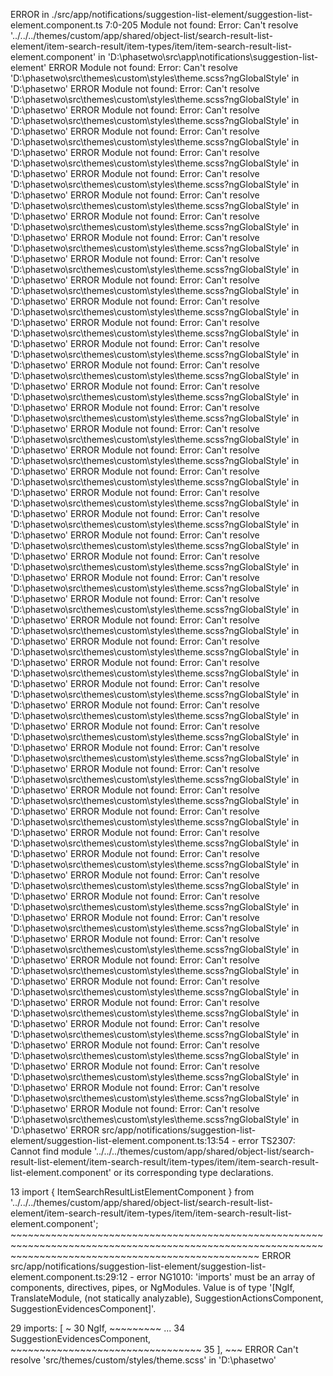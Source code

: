 ERROR in ./src/app/notifications/suggestion-list-element/suggestion-list-element.component.ts 7:0-205
Module not found: Error: Can't resolve '../../../themes/custom/app/shared/object-list/search-result-list-element/item-search-result/item-types/item/item-search-result-list-element.component' in 'D:\phasetwo\src\app\notifications\suggestion-list-element'
ERROR
Module not found: Error: Can't resolve 'D:\phasetwo\src\themes\custom\styles\theme.scss?ngGlobalStyle' in 'D:\phasetwo'
ERROR
Module not found: Error: Can't resolve 'D:\phasetwo\src\themes\custom\styles\theme.scss?ngGlobalStyle' in 'D:\phasetwo'
ERROR
Module not found: Error: Can't resolve 'D:\phasetwo\src\themes\custom\styles\theme.scss?ngGlobalStyle' in 'D:\phasetwo'
ERROR
Module not found: Error: Can't resolve 'D:\phasetwo\src\themes\custom\styles\theme.scss?ngGlobalStyle' in 'D:\phasetwo'
ERROR
Module not found: Error: Can't resolve 'D:\phasetwo\src\themes\custom\styles\theme.scss?ngGlobalStyle' in 'D:\phasetwo'
ERROR
Module not found: Error: Can't resolve 'D:\phasetwo\src\themes\custom\styles\theme.scss?ngGlobalStyle' in 'D:\phasetwo'
ERROR
Module not found: Error: Can't resolve 'D:\phasetwo\src\themes\custom\styles\theme.scss?ngGlobalStyle' in 'D:\phasetwo'
ERROR
Module not found: Error: Can't resolve 'D:\phasetwo\src\themes\custom\styles\theme.scss?ngGlobalStyle' in 'D:\phasetwo'
ERROR
Module not found: Error: Can't resolve 'D:\phasetwo\src\themes\custom\styles\theme.scss?ngGlobalStyle' in 'D:\phasetwo'
ERROR
Module not found: Error: Can't resolve 'D:\phasetwo\src\themes\custom\styles\theme.scss?ngGlobalStyle' in 'D:\phasetwo'
ERROR
Module not found: Error: Can't resolve 'D:\phasetwo\src\themes\custom\styles\theme.scss?ngGlobalStyle' in 'D:\phasetwo'
ERROR
Module not found: Error: Can't resolve 'D:\phasetwo\src\themes\custom\styles\theme.scss?ngGlobalStyle' in 'D:\phasetwo'
ERROR
Module not found: Error: Can't resolve 'D:\phasetwo\src\themes\custom\styles\theme.scss?ngGlobalStyle' in 'D:\phasetwo'
ERROR
Module not found: Error: Can't resolve 'D:\phasetwo\src\themes\custom\styles\theme.scss?ngGlobalStyle' in 'D:\phasetwo'
ERROR
Module not found: Error: Can't resolve 'D:\phasetwo\src\themes\custom\styles\theme.scss?ngGlobalStyle' in 'D:\phasetwo'
ERROR
Module not found: Error: Can't resolve 'D:\phasetwo\src\themes\custom\styles\theme.scss?ngGlobalStyle' in 'D:\phasetwo'
ERROR
Module not found: Error: Can't resolve 'D:\phasetwo\src\themes\custom\styles\theme.scss?ngGlobalStyle' in 'D:\phasetwo'
ERROR
Module not found: Error: Can't resolve 'D:\phasetwo\src\themes\custom\styles\theme.scss?ngGlobalStyle' in 'D:\phasetwo'
ERROR
Module not found: Error: Can't resolve 'D:\phasetwo\src\themes\custom\styles\theme.scss?ngGlobalStyle' in 'D:\phasetwo'
ERROR
Module not found: Error: Can't resolve 'D:\phasetwo\src\themes\custom\styles\theme.scss?ngGlobalStyle' in 'D:\phasetwo'
ERROR
Module not found: Error: Can't resolve 'D:\phasetwo\src\themes\custom\styles\theme.scss?ngGlobalStyle' in 'D:\phasetwo'
ERROR
Module not found: Error: Can't resolve 'D:\phasetwo\src\themes\custom\styles\theme.scss?ngGlobalStyle' in 'D:\phasetwo'
ERROR
Module not found: Error: Can't resolve 'D:\phasetwo\src\themes\custom\styles\theme.scss?ngGlobalStyle' in 'D:\phasetwo'
ERROR
Module not found: Error: Can't resolve 'D:\phasetwo\src\themes\custom\styles\theme.scss?ngGlobalStyle' in 'D:\phasetwo'
ERROR
Module not found: Error: Can't resolve 'D:\phasetwo\src\themes\custom\styles\theme.scss?ngGlobalStyle' in 'D:\phasetwo'
ERROR
Module not found: Error: Can't resolve 'D:\phasetwo\src\themes\custom\styles\theme.scss?ngGlobalStyle' in 'D:\phasetwo'
ERROR
Module not found: Error: Can't resolve 'D:\phasetwo\src\themes\custom\styles\theme.scss?ngGlobalStyle' in 'D:\phasetwo'
ERROR
Module not found: Error: Can't resolve 'D:\phasetwo\src\themes\custom\styles\theme.scss?ngGlobalStyle' in 'D:\phasetwo'
ERROR
Module not found: Error: Can't resolve 'D:\phasetwo\src\themes\custom\styles\theme.scss?ngGlobalStyle' in 'D:\phasetwo'
ERROR
Module not found: Error: Can't resolve 'D:\phasetwo\src\themes\custom\styles\theme.scss?ngGlobalStyle' in 'D:\phasetwo'
ERROR
Module not found: Error: Can't resolve 'D:\phasetwo\src\themes\custom\styles\theme.scss?ngGlobalStyle' in 'D:\phasetwo'
ERROR
Module not found: Error: Can't resolve 'D:\phasetwo\src\themes\custom\styles\theme.scss?ngGlobalStyle' in 'D:\phasetwo'
ERROR
Module not found: Error: Can't resolve 'D:\phasetwo\src\themes\custom\styles\theme.scss?ngGlobalStyle' in 'D:\phasetwo'
ERROR
Module not found: Error: Can't resolve 'D:\phasetwo\src\themes\custom\styles\theme.scss?ngGlobalStyle' in 'D:\phasetwo'
ERROR
Module not found: Error: Can't resolve 'D:\phasetwo\src\themes\custom\styles\theme.scss?ngGlobalStyle' in 'D:\phasetwo'
ERROR
Module not found: Error: Can't resolve 'D:\phasetwo\src\themes\custom\styles\theme.scss?ngGlobalStyle' in 'D:\phasetwo'
ERROR
Module not found: Error: Can't resolve 'D:\phasetwo\src\themes\custom\styles\theme.scss?ngGlobalStyle' in 'D:\phasetwo'
ERROR
Module not found: Error: Can't resolve 'D:\phasetwo\src\themes\custom\styles\theme.scss?ngGlobalStyle' in 'D:\phasetwo'
ERROR
Module not found: Error: Can't resolve 'D:\phasetwo\src\themes\custom\styles\theme.scss?ngGlobalStyle' in 'D:\phasetwo'
ERROR
Module not found: Error: Can't resolve 'D:\phasetwo\src\themes\custom\styles\theme.scss?ngGlobalStyle' in 'D:\phasetwo'
ERROR
Module not found: Error: Can't resolve 'D:\phasetwo\src\themes\custom\styles\theme.scss?ngGlobalStyle' in 'D:\phasetwo'
ERROR
Module not found: Error: Can't resolve 'D:\phasetwo\src\themes\custom\styles\theme.scss?ngGlobalStyle' in 'D:\phasetwo'
ERROR
Module not found: Error: Can't resolve 'D:\phasetwo\src\themes\custom\styles\theme.scss?ngGlobalStyle' in 'D:\phasetwo'
ERROR
Module not found: Error: Can't resolve 'D:\phasetwo\src\themes\custom\styles\theme.scss?ngGlobalStyle' in 'D:\phasetwo'
ERROR
Module not found: Error: Can't resolve 'D:\phasetwo\src\themes\custom\styles\theme.scss?ngGlobalStyle' in 'D:\phasetwo'
ERROR
Module not found: Error: Can't resolve 'D:\phasetwo\src\themes\custom\styles\theme.scss?ngGlobalStyle' in 'D:\phasetwo'
ERROR
Module not found: Error: Can't resolve 'D:\phasetwo\src\themes\custom\styles\theme.scss?ngGlobalStyle' in 'D:\phasetwo'
ERROR
Module not found: Error: Can't resolve 'D:\phasetwo\src\themes\custom\styles\theme.scss?ngGlobalStyle' in 'D:\phasetwo'
ERROR
Module not found: Error: Can't resolve 'D:\phasetwo\src\themes\custom\styles\theme.scss?ngGlobalStyle' in 'D:\phasetwo'
ERROR
Module not found: Error: Can't resolve 'D:\phasetwo\src\themes\custom\styles\theme.scss?ngGlobalStyle' in 'D:\phasetwo'
ERROR
src/app/notifications/suggestion-list-element/suggestion-list-element.component.ts:13:54 - error TS2307: Cannot find module '../../../themes/custom/app/shared/object-list/search-result-list-element/item-search-result/item-types/item/item-search-result-list-element.component' or its corresponding type declarations.

13 import { ItemSearchResultListElementComponent } from '../../../themes/custom/app/shared/object-list/search-result-list-element/item-search-result/item-types/item/item-search-result-list-element.component';
                                                        ~~~~~~~~~~~~~~~~~~~~~~~~~~~~~~~~~~~~~~~~~~~~~~~~~~~~~~~~~~~~~~~~~~~~~~~~~~~~~~~~~~~~~~~~~~~~~~~~~~~~~~~~~~~~~~~~~~~~~~~~~~~~~~~~~~~~~~~~~~~~~~~~~~~~~~~
ERROR
src/app/notifications/suggestion-list-element/suggestion-list-element.component.ts:29:12 - error NG1010: 'imports' must be an array of components, directives, pipes, or NgModules.
  Value is of type '[NgIf, TranslateModule, (not statically analyzable), SuggestionActionsComponent, SuggestionEvidencesComponent]'.

 29   imports: [
               ~
 30     NgIf,
    ~~~~~~~~~
... 
 34     SuggestionEvidencesComponent,
    ~~~~~~~~~~~~~~~~~~~~~~~~~~~~~~~~~
 35   ],
    ~~~
ERROR
Can't resolve 'src/themes/custom/styles/theme.scss' in 'D:\phasetwo'